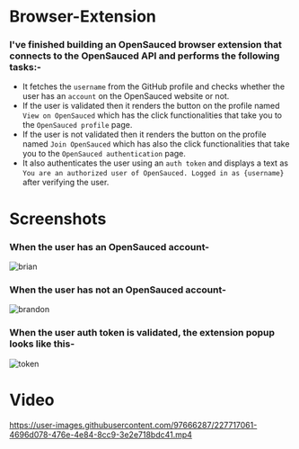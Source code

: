# Browser-Extension

### I've finished building an OpenSauced browser extension that connects to the OpenSauced API and performs the following tasks:-
- It fetches the `username` from the GitHub profile and checks whether the user has an `account` on the OpenSauced website or not.
- If the user is validated then it renders the button on the profile named `View on OpenSauced` which has the click functionalities that take you to the `OpenSauced profile` page.
- If the user is not validated then it renders the button on the profile named `Join OpenSauced` which has also the click functionalities that take you to the `OpenSauced authentication` page.
- It also authenticates the user using an `auth token` and displays a text as `You are an authorized user of OpenSauced. Logged in as {username}` after verifying the user.

# Screenshots
### When the user has an OpenSauced account-

![brian](https://user-images.githubusercontent.com/97666287/227716277-9575eafb-df66-4c2b-a03f-fcf4cb491f67.png)

### When the user has not an OpenSauced account-

![brandon](https://user-images.githubusercontent.com/97666287/227716342-504bb936-dcba-47cc-9957-ab7e25830306.png)

### When the user auth token is validated, the extension popup looks like this-

![token](https://user-images.githubusercontent.com/97666287/227860197-33ca027c-261e-4f24-8d66-444608c94fec.png)

# Video

https://user-images.githubusercontent.com/97666287/227717061-4696d078-476e-4e84-8cc9-3e2e718bdc41.mp4
